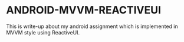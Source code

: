 # ANDROID-MVVM-REACTIVEUI
This is write-up about my android assignment which is implemented in MVVM style using ReactiveUI.
